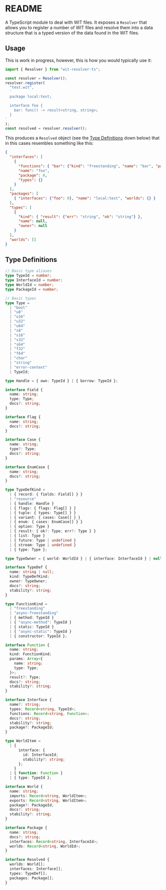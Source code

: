 # README

A TypeScript module to deal with WIT files. It exposes a `Resolver` that allows
you to register a number of WIT files and resolve them into a data structure
that is a typed version of the data found in the WIT files.

## Usage

This is work in progress, however, this is how you would typically use it:

```typescript
import { Resolver } from "wit-resolver-ts";

const resolver = Resolver();
resolver.register(
  "test.wit",
  `
  package local:test;

  interface foo {
    bar: func() -> result<string, string>;
  }
`
);
const resolved = resolver.resolver();
```

This produces a `Resolved` object (see the [Type Definitions](#type-definitions)
down below) that in this cases resembles something like this:

<!-- prettier-ignore -->
```json
{
  "interfaces": [
    {
      "functions": { "bar": {"kind": "freestanding", "name": "bar", "params": [], "result": 0} },
      "name": "foo",
      "package": 0,
      "types": {}
    }
  ],
  "packages": [
    { "interfaces": {"foo": 0}, "name": "local:test", "worlds": {} }
  ],
  "types": [
    {
      "kind": { "result": {"err": "string", "ok": "string"} },
      "name": null,
      "owner": null
    }
  ],
  "worlds": []
}
```

## Type Definitions

```typescript
// Basic type aliases
type TypeId = number;
type InterfaceId = number;
type WorldId = number;
type PackageId = number;

// Basic types
type Type =
  | "bool"
  | "u8"
  | "u16"
  | "u32"
  | "u64"
  | "s8"
  | "s16"
  | "s32"
  | "s64"
  | "f32"
  | "f64"
  | "char"
  | "string"
  | "error-context"
  | TypeId;

type Handle = { own: TypeId } | { borrow: TypeId };

interface Field {
  name: string;
  type: Type;
  docs?: string;
}

interface Flag {
  name: string;
  docs?: string;
}

interface Case {
  name: string;
  type?: Type;
  docs?: string;
}

interface EnumCase {
  name: string;
  docs?: string;
}

type TypeDefKind =
  | { record: { fields: Field[] } }
  | "resource"
  | { handle: Handle }
  | { flags: { flags: Flag[] } }
  | { tuple: { types: Type[] } }
  | { variant: { cases: Case[] } }
  | { enum: { cases: EnumCase[] } }
  | { option: Type }
  | { result: { ok?: Type; err?: Type } }
  | { list: Type }
  | { future: Type | undefined }
  | { stream: Type | undefined }
  | { type: Type };

type TypeOwner = { world: WorldId } | { interface: InterfaceId } | null;

interface TypeDef {
  name: string | null;
  kind: TypeDefKind;
  owner: TypeOwner;
  docs?: string;
  stability?: string;
}

type FunctionKind =
  | "freestanding"
  | "async-freestanding"
  | { method: TypeId }
  | { "async-method": TypeId }
  | { static: TypeId }
  | { "async-static": TypeId }
  | { constructor: TypeId };

interface Function {
  name: string;
  kind: FunctionKind;
  params: Array<{
    name: string;
    type: Type;
  }>;
  result?: Type;
  docs?: string;
  stability?: string;
}

interface Interface {
  name?: string;
  types: Record<string, TypeId>;
  functions: Record<string, Function>;
  docs?: string;
  stability?: string;
  package?: PackageId;
}

type WorldItem =
  | {
      interface: {
        id: InterfaceId;
        stability?: string;
      };
    }
  | { function: Function }
  | { type: TypeId };

interface World {
  name: string;
  imports: Record<string, WorldItem>;
  exports: Record<string, WorldItem>;
  package?: PackageId;
  docs?: string;
  stability?: string;
}

interface Package {
  name: string;
  docs?: string;
  interfaces: Record<string, InterfaceId>;
  worlds: Record<string, WorldId>;
}

interface Resolved {
  worlds: World[];
  interfaces: Interface[];
  types: TypeDef[];
  packages: Package[];
}
```
